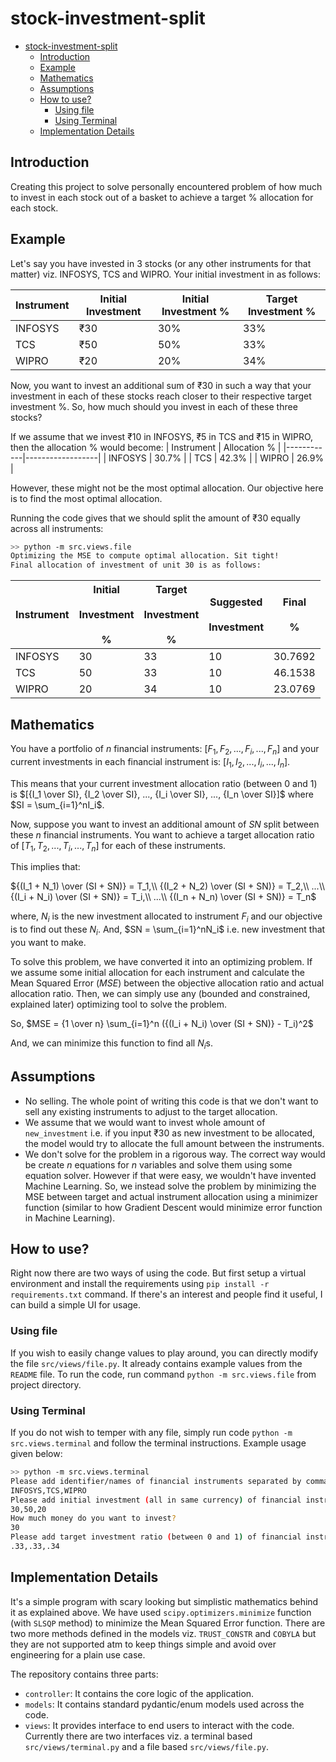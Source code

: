 
# stock-investment-split

- [stock-investment-split](#stock-investment-split)
  - [Introduction](#introduction)
  - [Example](#example)
  - [Mathematics](#mathematics)
  - [Assumptions](#assumptions)
  - [How to use?](#how-to-use)
    - [Using file](#using-file)
    - [Using Terminal](#using-terminal)
  - [Implementation Details](#implementation-details)

## Introduction

Creating this project to solve personally encountered problem of how much to invest in
each stock out of a basket to achieve a target % allocation for each stock.

## Example

Let's say you have invested in 3 stocks (or any other instruments for that matter) viz.
INFOSYS, TCS and WIPRO. Your initial investment in as follows:

| Instrument | Initial Investment | Initial Investment % | Target Investment % |
|------------|--------------------|--------------------------|-------------------------|
| INFOSYS    | ₹30                 | 30%                      | 33%                     |
| TCS        | ₹50                 | 50%                      | 33%                     |
| WIPRO      | ₹20                 | 20%                      | 34%                     |

Now, you want to invest an additional sum of $₹30$ in such a way that your investment in
each of these stocks reach closer to their respective target investment %. So, how
much should you invest in each of these three stocks?

If we assume that we invest $₹10$ in INFOSYS, $₹5$ in TCS and $₹15$ in WIPRO, then the
allocation % would become:
| Instrument | Allocation % |
|------------|------------------|
| INFOSYS    | 30.7%            |
| TCS        | 42.3%            |
| WIPRO      | 26.9%            |

However, these might not be the most optimal allocation. Our objective here is to find
the most optimal allocation.

Running the code gives that we should split the amount of $₹30$ equally across all
instruments:

```bash
>> python -m src.views.file
Optimizing the MSE to compute optimal allocation. Sit tight!
Final allocation of investment of unit 30 is as follows:
```

| Instrument | Initial<br> <br>Investment<br> <br>% | Target<br> <br>Investment<br> <br>% | Suggested<br> <br>Investment | Final<br> <br>% |
|------------|--------------------------------------|-------------------------------------|------------------------------|-----------------|
| INFOSYS    | 30                                   | 33                                  | 10                           | 30.7692         |
| TCS        | 50                                   | 33                                  | 10                           | 46.1538         |
| WIPRO      | 20                                   | 34                                  | 10                           | 23.0769         |

## Mathematics

You have a portfolio of $n$ financial instruments: $[F_1, F_2,
..., F_i, ..., F_n]$ and your current investments in each
financial instrument is: $[I_1, I_2,..., I_i, ..., I_n]$.

This means that your current investment allocation ratio (between $0$ and $1$) is $[{I_1
\over SI}, {I_2 \over SI}, ..., {I_i \over SI}, ..., {I_n \over SI}]$ where $SI =
\sum_{i=1}^nI_i$.

Now, suppose you want to invest an additional amount of $SN$ split between these $n$
financial instruments. You want to achieve a target allocation ratio of $[T_1, T_2,
..., T_i, ..., T_n]$ for each of
these instruments.

This implies that:

${(I_1 + N_1) \over (SI + SN)} = T_1,\\ {(I_2 + N_2) \over (SI + SN)} = T_2,\\ ...\\
{(I_i + N_i) \over (SI + SN)} = T_i,\\ ...\\ {(I_n + N_n) \over (SI + SN)} = T_n$

where, $N_i$ is the new investment allocated to instrument $F_i$ and our objective is to
find out these $N_i$. And, $SN = \sum_{i=1}^nN_i$ i.e. new investment that you want to
make.

To solve this problem, we have converted it into an optimizing problem. If we assume
some initial allocation for each instrument and calculate the Mean Squared Error ($MSE$)
between the objective allocation ratio and actual allocation ratio. Then, we can simply
use any (bounded and constrained, explained later) optimizing tool to solve the problem.

So,
$MSE = {1 \over n} \sum_{i=1}^n ({(I_i + N_i) \over (SI + SN)} - T_i)^2$

And, we can minimize this function to find all $N_i$s.

## Assumptions

- No selling. The whole point of writing this code is that we don't want to sell any
  existing instruments to adjust to the target allocation.
- We assume that we would want to invest whole amount of `new_investment` i.e. if you
  input $₹30$ as new investment to be allocated, the model would try to allocate the
  full amount between the instruments.
- We don't solve for the problem in a rigorous way. The correct way would be create $n$
  equations for $n$ variables and solve them using some equation solver. However if that
  were easy, we wouldn't have invented Machine Learning. So, we instead solve the
  problem by minimizing the MSE between target and actual instrument allocation using a
  minimizer function (similar to how Gradient Descent would minimize error function in
  Machine Learning).

## How to use?

Right now there are two ways of using the code. But first setup a virtual environment
and install the requirements using `pip install -r requirements.txt` command. If there's
an interest and people find it useful, I can build a simple UI for usage.

### Using file

If you wish to easily change values to play around, you can directly modify the file
`src/views/file.py`. It already contains example values from the `README` file. To run
the code, run command `python -m src.views.file` from project directory.

### Using Terminal

If you do not wish to temper with any file, simply run code `python -m
src.views.terminal` and follow the terminal instructions. Example usage given below:

```bash
>> python -m src.views.terminal
Please add identifier/names of financial instruments separated by comma(,)
INFOSYS,TCS,WIPRO
Please add initial investment (all in same currency) of financial instruments separated by comma(,)
30,50,20
How much money do you want to invest?
30
Please add target investment ratio (between 0 and 1) of financial instruments separated by comma(,)
.33,.33,.34
```

## Implementation Details

It's a simple program with scary looking but simplistic mathematics behind it as
explained above. We have used `scipy.optimizers.minimize` function (with `SLSQP` method)
to minimize the Mean Squared Error function. There are two more methods defined in the
models viz. `TRUST_CONSTR` and `COBYLA` but they are not supported atm to keep things
simple and avoid over engineering for a plain use case.

The repository contains three parts:

- `controller`: It contains the core logic of the application.
- `models`: It contains standard pydantic/enum models used across the code.
- `views`: It provides interface to end users to interact with the code. Currently there
  are two interfaces viz. a terminal based `src/views/terminal.py` and a file based
  `src/views/file.py`.

